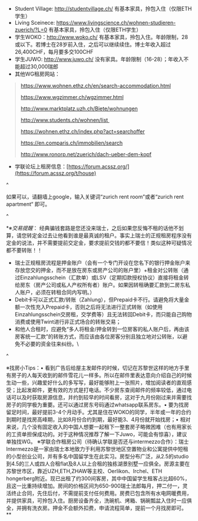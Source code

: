 * Student Village: <http://studentvillage.ch/> 有基本家具，拎包入住（仅限ETH学生）
* Living Sceinece: <https://www.livingscience.ch/wohnen-studieren-zuerich/?L=0> 有基本家具，拎包入住（仅限ETH学生）
* 学生WOKO：<http://www.woko.ch/> 有基本家具，拎包入住。年龄限制，28或以下。若博士在28岁前入住，之后可以继续续住。博士年收入超过26,400CHF，每月要多交100CHF
* 学生JUWO: <http://www.juwo.ch/> 没有家具。年龄限制（16-28）；年收入不能超过30,000瑞郎
* 其他WG租房网站：

> <https://www.wohnen.ethz.ch/en/search-accommodation.html>
>
> <https://www.wgzimmer.ch/wgzimmer.html>
>
> <http://www.marktplatz.uzh.ch/Biete/wohnungen>
>
> <http://www.students.ch/wohnen/list >
>
> <https://wohnen.ethz.ch/index.php?act=searchoffer>
>
> <https://en.comparis.ch/immobilien/search>
>
> <http://www.ronorp.net/zuerich/dach-ueber-dem-kopf>

* 学联论坛上租房信息：[https://forum.acssz.org/](https://forum.acssz.org/t/house)

^

如果可以，请翻墙上google，输入关键词“zurich rent room”或者“zurich rent apartment“ 即可。

^

\*※*交易提醒*： 经典骗钱套路是您还没来瑞士，之后如果您反悔不租的话他不划算，请您转定金过去让他看到谁是最真诚的租户。事实上瑞士的正规租房程序没有定金的说法，并不需要提前交定金，要求提前交钱的都不要信！类似这种可疑情况都不要转账！！

* 瑞士正规租房流程是押金账户（会有一个专门开设在您名下的银行押金账户来存放您交的押金，而不是放在房东或房产公司的账户里）+租金对公转账（通过Einzahlungsschein（汇款单）或LSV（定期扣款授权协议）直接将租金转给房东（房产公司或私人产权所有者）账户。如果因转租确要汇款到二房东私人账户，必须在转租合同内写明。）
* Debit卡可以正式汇款/转账（Zahlung），但Prepaid卡不行。请避免将大量金额一次性充入Prepaid卡，否则之后将无法进行正式转账（如使用Einzahlungsschein交房租，交学费等）且无法转回Debit卡，而只能自己购物消费或使用Twint进行非正式场合的转账交易；
* 和他人合租时，应避免“多人将租金/押金转到一位房客的私人账户后，再由该房客统一汇款”的转账方式，而应该由各位房客分别且独立地对公转账，以避免不必要的资金往来纠纷。\\

^

※找房小Tips：• 看到广告后给屋主发邮件的时候，切记在苏黎世这样的地方手里有房子的人每天收到的邮件雪花儿一样多。所以在邮件里表达意向介绍自己的时候生动一些，兴趣爱好什么的多写写，最好能够附上一张照片，增加阅读者的直观感受；比起发邮件，更有效的方式是打电话。不少房东查阅邮件的频率较低，通过电话可以及时获取房源信息，并约到较早的时间看房，这对于九月份刚过来并需要找房子的同学极为重要。还可以通过房东号码通过whatsapp联系房东。• 要为找房留足时间，最好提前3-4个月动手。尤其是住在WOKO的同学，半年或一年的合约到期时是找房高峰期，比如8月份合约到期，最好能3、4月份就开始找房；• 相对来说，几个没有固定收入的中国人想要一起租下一整套房子略微困难（也有用家长的工资单担保成功的。对于这种情况推荐了解一下Juwo，可能会有惊喜），建议单独找WG。
※学联合作租房公司（待确认学联是否还与intermezzo合作）：瑞士Intermezzo是一家由瑞士本地致力于利用苏黎世地区空置物业和公寓提供中短租的小型创业公司，并有多名中国留学生在此实习。房型分布广泛，从2.5的studio到4.5的三人或四人合租flat及8人以上合租的独栋湖景别墅一应俱全。房源主要在苏黎世市区，靠近UZH,ETH,ZHAW等主校、Oerlikon、Irchel、ETH hongerberg附近。现已出租了约300间客房，其中中国留学生租客占比超60%，且这一比重持续增加。房间的价格区间为650-900瑞士法郎每月，押二付一，灵活终止合同，先住后付，不需提前支付任何费用。房费已包含所有水电网暖费用，并提供家具，可拎包入住。厨房设备齐全，洗碗机、烤箱、锅碗瓢盆入住时一应俱全，并拥有洗衣房。押金不会额外扣费，申请流程简单，提前一个月找房即可。\*\*
